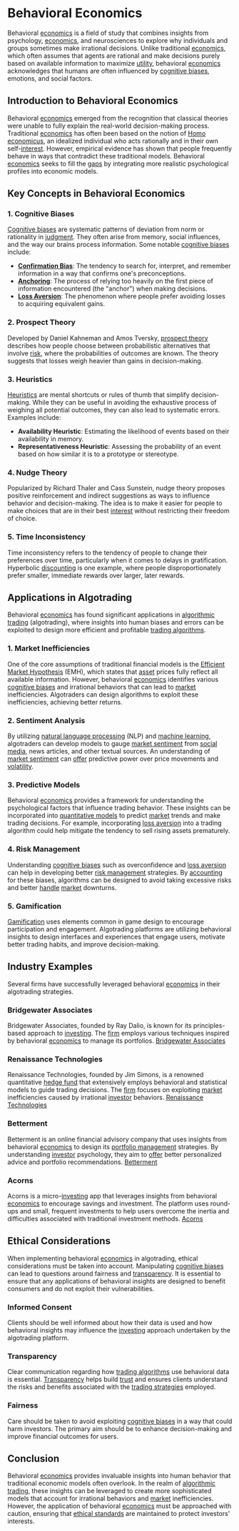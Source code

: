 # Behavioral Economics

Behavioral [economics](../e/economics.md) is a field of study that combines insights from psychology, [economics](../e/economics.md), and neurosciences to explore why individuals and groups sometimes make irrational decisions. Unlike traditional [economics](../e/economics.md), which often assumes that agents are rational and make decisions purely based on available information to maximize [utility](../u/utility.md), behavioral [economics](../e/economics.md) acknowledges that humans are often influenced by [cognitive biases](../c/cognitive_biases_in_trading.md), emotions, and social factors.

## Introduction to Behavioral Economics

Behavioral [economics](../e/economics.md) emerged from the recognition that classical theories were unable to fully explain the real-world decision-making process. Traditional [economics](../e/economics.md) has often been based on the notion of [Homo economicus](../h/homo_economicus.md), an idealized individual who acts rationally and in their own self-[interest](../i/interest.md). However, empirical evidence has shown that people frequently behave in ways that contradict these traditional models. Behavioral [economics](../e/economics.md) seeks to fill the [gaps](../g/gap.md) by integrating more realistic psychological profiles into economic models.

## Key Concepts in Behavioral Economics

### 1. Cognitive Biases

[Cognitive biases](../c/cognitive_biases_in_trading.md) are systematic patterns of deviation from norm or rationality in [judgment](../j/judgment.md). They often arise from memory, social influences, and the way our brains process information. Some notable [cognitive biases](../c/cognitive_biases_in_trading.md) include:

- **[Confirmation Bias](../c/confirmation_bias.md)**: The tendency to search for, interpret, and remember information in a way that confirms one's preconceptions.
- **[Anchoring](../a/anchoring.md)**: The process of relying too heavily on the first piece of information encountered (the "anchor") when making decisions.
- **[Loss Aversion](../l/loss_aversion.md)**: The phenomenon where people prefer avoiding losses to acquiring equivalent gains.

### 2. Prospect Theory

Developed by Daniel Kahneman and Amos Tversky, [prospect theory](../p/prospect_theory.md) describes how people choose between probabilistic alternatives that involve [risk](../r/risk.md), where the probabilities of outcomes are known. The theory suggests that losses weigh heavier than gains in decision-making.

### 3. Heuristics

[Heuristics](../h/heuristics.md) are mental shortcuts or rules of thumb that simplify decision-making. While they can be useful in avoiding the exhaustive process of weighing all potential outcomes, they can also lead to systematic errors. Examples include:

- **Availability Heuristic**: Estimating the likelihood of events based on their availability in memory.
- **Representativeness Heuristic**: Assessing the probability of an event based on how similar it is to a prototype or stereotype.

### 4. Nudge Theory

Popularized by Richard Thaler and Cass Sunstein, nudge theory proposes positive reinforcement and indirect suggestions as ways to influence behavior and decision-making. The idea is to make it easier for people to make choices that are in their best [interest](../i/interest.md) without restricting their freedom of choice.

### 5. Time Inconsistency

Time inconsistency refers to the tendency of people to change their preferences over time, particularly when it comes to delays in gratification. Hyperbolic [discounting](../d/discounting.md) is one example, where people disproportionately prefer smaller, immediate rewards over larger, later rewards.

## Applications in Algotrading

Behavioral [economics](../e/economics.md) has found significant applications in [algorithmic trading](../a/accountability.md) (algotrading), where insights into human biases and errors can be exploited to design more efficient and profitable [trading algorithms](../t/trading_algorithms.md).

### 1. Market Inefficiencies

One of the core assumptions of traditional financial models is the [Efficient Market Hypothesis](../e/efficient_market_hypothesis.md) (EMH), which states that [asset](../a/asset.md) prices fully reflect all available information. However, behavioral [economics](../e/economics.md) identifies various [cognitive biases](../c/cognitive_biases_in_trading.md) and irrational behaviors that can lead to [market](../m/market.md) inefficiencies. Algotraders can design algorithms to exploit these inefficiencies, achieving better returns.

### 2. Sentiment Analysis

By utilizing [natural language processing](../n/natural_language_processing_(nlp)_in_trading.md) (NLP) and [machine learning](../m/machine_learning.md), algotraders can develop models to gauge [market sentiment](../m/market_sentiment.md) from [social media](../s/social_media.md), news articles, and other textual sources. An understanding of [market sentiment](../m/market_sentiment.md) can [offer](../o/offer.md) predictive power over price movements and [volatility](../v/volatility.md).

### 3. Predictive Models

Behavioral [economics](../e/economics.md) provides a framework for understanding the psychological factors that influence trading behavior. These insights can be incorporated into [quantitative models](../q/quantitative_models.md) to predict [market](../m/market.md) trends and make trading decisions. For example, incorporating [loss aversion](../l/loss_aversion.md) into a trading algorithm could help mitigate the tendency to sell rising assets prematurely.

### 4. Risk Management

Understanding [cognitive biases](../c/cognitive_biases_in_trading.md) such as overconfidence and [loss aversion](../l/loss_aversion.md) can help in developing better [risk management](../r/risk_management.md) strategies. By [accounting](../a/accounting.md) for these biases, algorithms can be designed to avoid taking excessive risks and better [handle](../h/handle.md) [market](../m/market.md) downturns.

### 5. Gamification

[Gamification](../g/gamification.md) uses elements common in game design to encourage participation and engagement. Algotrading platforms are utilizing behavioral insights to design interfaces and experiences that engage users, motivate better trading habits, and improve decision-making.

## Industry Examples

Several firms have successfully leveraged behavioral [economics](../e/economics.md) in their algotrading strategies.

### Bridgewater Associates

Bridgewater Associates, founded by Ray Dalio, is known for its principles-based approach to [investing](../i/investing.md). The [firm](../f/firm.md) employs various techniques inspired by behavioral [economics](../e/economics.md) to manage its portfolios. [Bridgewater Associates](https://www.bridgewater.com/)

### Renaissance Technologies

Renaissance Technologies, founded by Jim Simons, is a renowned quantitative [hedge fund](../h/hedge_fund.md) that extensively employs behavioral and statistical models to guide trading decisions. The [firm](../f/firm.md) focuses on exploiting [market](../m/market.md) inefficiencies caused by irrational [investor](../i/investor.md) behaviors. [Renaissance Technologies](https://www.rentec.com/)

### Betterment

Betterment is an online financial advisory company that uses insights from behavioral [economics](../e/economics.md) to design its [portfolio management](../p/par.md) strategies. By understanding [investor](../i/investor.md) psychology, they aim to [offer](../o/offer.md) better personalized advice and portfolio recommendations. [Betterment](https://www.betterment.com/)

### Acorns

Acorns is a micro-[investing](../i/investing.md) app that leverages insights from behavioral [economics](../e/economics.md) to encourage savings and investment. The platform uses round-ups and small, frequent investments to help users overcome the inertia and difficulties associated with traditional investment methods. [Acorns](https://www.acorns.com/)

## Ethical Considerations

When implementing behavioral [economics](../e/economics.md) in algotrading, ethical considerations must be taken into account. Manipulating [cognitive biases](../c/cognitive_biases_in_trading.md) can lead to questions around fairness and [transparency](../t/transparency.md). It is essential to ensure that any applications of behavioral insights are designed to benefit consumers and do not exploit their vulnerabilities.

### Informed Consent

Clients should be well informed about how their data is used and how behavioral insights may influence the [investing](../i/investing.md) approach undertaken by the algotrading platform.

### Transparency

Clear communication regarding how [trading algorithms](../t/trading_algorithms.md) use behavioral data is essential. [Transparency](../t/transparency.md) helps build [trust](../t/trust.md) and ensures clients understand the risks and benefits associated with the [trading strategies](../t/trading_strategies.md) employed.

### Fairness

Care should be taken to avoid exploiting [cognitive biases](../c/cognitive_biases_in_trading.md) in a way that could harm investors. The primary aim should be to enhance decision-making and improve financial outcomes for users.

## Conclusion

Behavioral [economics](../e/economics.md) provides invaluable insights into human behavior that traditional economic models often overlook. In the realm of [algorithmic trading](../a/accountability.md), these insights can be leveraged to create more sophisticated models that account for irrational behaviors and [market](../m/market.md) inefficiencies. However, the application of behavioral [economics](../e/economics.md) must be approached with caution, ensuring that [ethical standards](../e/ethical_standards_in_trading.md) are maintained to protect investors' interests.